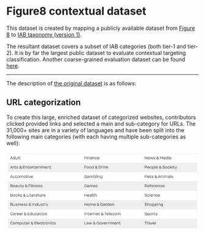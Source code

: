 # Figure8 contextual dataset

This dataset is created by mapping a publicly available dataset from [Figure 8](https://www.figure-eight.com/data-for-everyone/) to [IAB taxonomy (version 1)](https://www.iab.com/guidelines/iab-quality-assurance-guidelines-qag-taxonomy/).

The resultant dataset covers a subset of IAB categories (both tier-1 and tier-2). It is by far the largest public dataset to evaluate contextual targeting classification. Another coarse-grained evaluation dataset can be found [here](https://github.com/YipingNUS/nle-supplementary-dataset).

---

The description of [the original dataset](https://d1p17r2m4rzlbo.cloudfront.net/wp-content/uploads/2016/03/URL-categorization-DFE.csv) is as follows:

## URL categorization

To create this large, enriched dataset of categorized websites, contributors clicked provided links and selected a main and sub-category for URLs. The 31,000+ sites are in a variety of languages and have been split into the following main categories (with each having multiple sub-categories as well):

![summary](https://github.com/YipingNUS/figure8-contextual-dataset/blob/master/img/summary.png)


